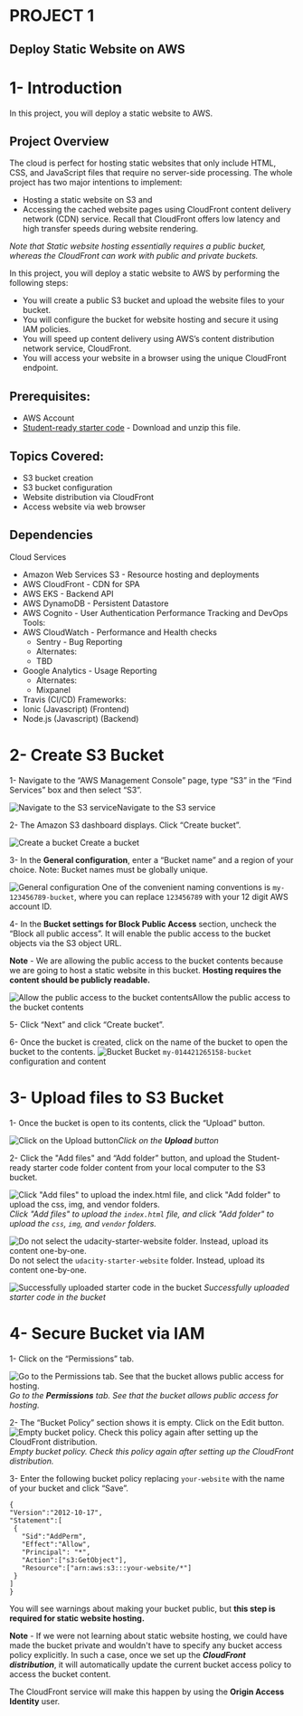 


# PROJECT 1
## Deploy Static Website on AWS

# 1- Introduction

In this project, you will deploy a static website to AWS.

## Project Overview
The cloud is perfect for hosting static websites that only include HTML, CSS, and JavaScript files that require no server-side processing. The whole project has two major intentions to implement:

* Hosting a static website on S3 and
* Accessing the cached website pages using CloudFront content delivery network (CDN) service. Recall that CloudFront offers low latency and high transfer speeds during website rendering.

*Note that Static website hosting essentially requires a public bucket, whereas the CloudFront can work with public and private buckets.*

In this project, you will deploy a static website to AWS by performing the following steps:

* You will create a public S3 bucket and upload the website files to your bucket.
* You will configure the bucket for website hosting and secure it using IAM policies.
* You will speed up content delivery using AWS’s content distribution network service, CloudFront.
* You will access your website in a browser using the unique CloudFront endpoint.

## Prerequisites:
* AWS Account
* [Student-ready starter code](https://drive.google.com/open?id=15vQ7-utH7wBJzdAX3eDmO9ls35J5_sEQ) - Download and unzip this file.
## Topics Covered:
* S3 bucket creation
* S3 bucket configuration
* Website distribution via CloudFront
* Access website via web browser
## Dependencies
Cloud Services
* Amazon Web Services S3 - Resource hosting and deployments
* AWS CloudFront - CDN for SPA
* AWS EKS - Backend API
* AWS DynamoDB - Persistent Datastore
* AWS Cognito - User Authentication
Performance Tracking and DevOps Tools:
* AWS CloudWatch - Performance and Health checks
  * Sentry - Bug Reporting
  * Alternates:
  * TBD
* Google Analytics - Usage Reporting
  * Alternates:
  * Mixpanel
* Travis (CI/CD)
Frameworks:
* Ionic (Javascript) (Frontend)
* Node.js (Javascript) (Backend)


# 2- Create S3 Bucket
1- Navigate to the “AWS Management Console” page, type “S3” in the “Find Services” box and then select “S3”.

  ![Navigate to the S3 service](./image/1.png)Navigate to the S3 service
  
2- The Amazon S3 dashboard displays. Click “Create bucket”.

 
  ![Create a bucket](./image/2.png) Create a bucket

3- In the **General configuration**, enter a “Bucket name” and a region of your choice. Note: Bucket names must be globally unique.

  ![General configuration](./image/3.png) One of the convenient naming conventions is `my-123456789-bucket`, where you can replace `123456789` with your 12 digit AWS account ID.


4- In the **Bucket settings for Block Public Access** section, uncheck the “Block all public access”. It will enable the public access to the bucket objects via the S3 object URL.

**Note** - We are allowing the public access to the bucket contents because we are going to host a static website in this bucket. 
**Hosting requires the content should be publicly readable.**


 ![Allow the public access to the bucket contents](./image/4.png)Allow the public access to the bucket contents

5- Click “Next” and click “Create bucket”.

6- Once the bucket is created, click on the name of the bucket to open the bucket to the contents.
 ![Bucket](./image/5.png)
Bucket `my-014421265158-bucket` configuration and content

# 3- Upload files to S3 Bucket
1- Once the bucket is open to its contents, click the “Upload” button.

 ![Click on the Upload button](./image/6.png)*Click on the **Upload** button*

2- Click the "Add files" and “Add folder” button, and upload the Student-ready starter code folder content from your local computer to the S3 bucket.

 ![*Click "Add files" to upload the `index.html` file, and click "Add folder" to upload the `css`, `img`, and `vendor` folders.*
](./image/7.png)
*Click "Add files" to upload the `index.html` file, and click "Add folder" to upload the `css`, `img`, and `vendor` folders.*

 ![Do not select the `udacity-starter-website` folder. Instead, upload its content one-by-one.](./image/8.png)
Do not select the `udacity-starter-website` folder. Instead, upload its content one-by-one.

 ![Successfully uploaded starter code in the bucket](./image/9.png)
*Successfully uploaded starter code in the bucket*

# 4- Secure Bucket via IAM
1- Click on the “Permissions” tab.
 
 ![Go to the Permissions tab. See that the bucket allows public access for hosting.](./image/10.png)*Go to the **Permissions** tab. See that the bucket allows public access for hosting.*

2- The “Bucket Policy” section shows it is empty. Click on the Edit button.
![Empty bucket policy. Check this policy again after setting up the CloudFront distribution.](./image/11.png)*Empty bucket policy. Check this policy again after setting up the CloudFront distribution.*


3- Enter the following bucket policy replacing `your-website` with the name of your bucket and click “Save”.

```
{
"Version":"2012-10-17",
"Statement":[
 {
   "Sid":"AddPerm",
   "Effect":"Allow",
   "Principal": "*",
   "Action":["s3:GetObject"],
   "Resource":["arn:aws:s3:::your-website/*"]
 }
]
}
```
You will see warnings about making your bucket public, but **this step is required for static website hosting.**


**Note** - If we were not learning about static website hosting, we could have made the bucket private and wouldn't have to specify any bucket access policy explicitly. 
In such a case, once we set up the ***CloudFront distribution***, it will automatically update the current bucket access policy to access the bucket content. 

The CloudFront service will make this happen by using the **Origin Access Identity** user.
